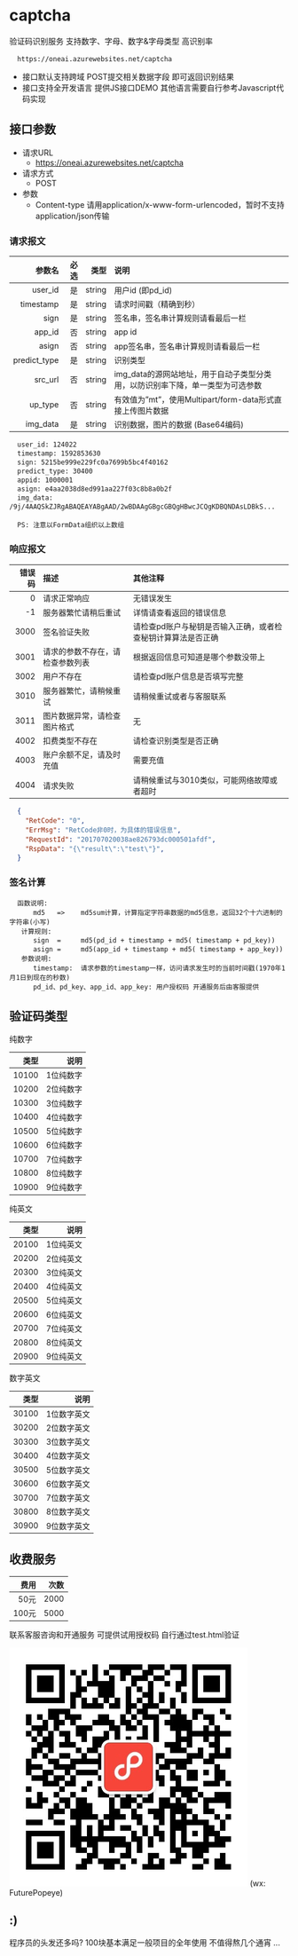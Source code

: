 # captcha

验证码识别服务 支持数字、字母、数字&字母类型 高识别率

```text
  https://oneai.azurewebsites.net/captcha
```

* 接口默认支持跨域 POST提交相关数据字段 即可返回识别结果
* 接口支持全开发语言 提供JS接口DEMO 其他语言需要自行参考Javascript代码实现

## 接口参数

* 请求URL
  * https://oneai.azurewebsites.net/captcha
* 请求方式
  * POST
* 参数
  * Content-type 请用application/x-www-form-urlencoded，暂时不支持application/json传输

### 请求报文

|参数名 | 必选 | 类型 | 说明|
 -: | -: | -: | :-
user_id | 是 | string | 用户id (即pd_id)
timestamp | 是 | string | 请求时间戳（精确到秒）
sign | 是 | string | 签名串，签名串计算规则请看最后一栏
app_id | 否 | string | app id
asign | 否 | string | app签名串，签名串计算规则请看最后一栏
predict_type | 是 | string | 识别类型
src_url | 否 | string | img_data的源网站地址，用于自动子类型分类用，以防识别率下降，单一类型为可选参数
up_type | 否 | string | 有效值为”mt”，使用Multipart/form-data形式直接上传图片数据
img_data | 是 | string | 识别数据，图片的数据 (Base64编码)

```text
  user_id: 124022
  timestamp: 1592853630
  sign: 5215be999e229fc0a7699b5bc4f40162
  predict_type: 30400
  appid: 1000001
  asign: e4aa2038d8ed991aa227f03c8b8a0b2f
  img_data: /9j/4AAQSkZJRgABAQEAYABgAAD/2wBDAAgGBgcGBQgHBwcJCQgKDBQNDAsLDBkS...

  PS: 注意以FormData组织以上数组
```

### 响应报文

|错误码 | 描述 | 其他注释|
 -: | :- | :-
0 | 请求正常响应 | 无错误发生
-1 | 服务器繁忙请稍后重试 | 详情请查看返回的错误信息
3000 | 签名验证失败 | 请检查pd账户与秘钥是否输入正确，或者检查秘钥计算算法是否正确
3001 | 请求的参数不存在，请检查参数列表 | 根据返回信息可知道是哪个参数没带上
3002 | 用户不存在 | 请检查pd账户信息是否填写完整
3010 | 服务器繁忙，请稍候重试 | 请稍候重试或者与客服联系
3011 | 图片数据异常，请检查图片格式 | 无
4002 | 扣费类型不存在 | 请检查识别类型是否正确
4003 | 账户余额不足，请及时充值 | 需要充值
4004 | 请求失败 | 请稍候重试与3010类似，可能网络故障或者超时

```json
  {
    "RetCode": "0",
    "ErrMsg": "RetCode非0时，为具体的错误信息",
    "RequestId": "201707020038ae826793dc000501afdf",
    "RspData": "{\"result\":\"test\"}",
  }
```

### 签名计算

```text
  函数说明:
      md5   =>    md5sum计算，计算指定字符串数据的md5信息，返回32个十六进制的字符串(小写)
   计算规则:
      sign  =     md5(pd_id + timestamp + md5( timestamp + pd_key))
      asign =     md5(app_id + timestamp + md5( timestamp + app_key))
   参数说明:
      timestamp:  请求参数的timestamp一样，访问请求发生时的当前时间戳(1970年1月1日到现在的秒数)
      pd_id、pd_key、app_id、app_key: 用户授权码 开通服务后由客服提供
```

## 验证码类型

纯数字

|类型 | 说明|
 -: | -:
10100 | 1位纯数字
10200 | 2位纯数字
10300 | 3位纯数字
10400 | 4位纯数字
10500 | 5位纯数字
10600 | 6位纯数字
10700 | 7位纯数字
10800 | 8位纯数字
10900 | 9位纯数字

纯英文

|类型 | 说明|
 -: | -:
20100 | 1位纯英文
20200 | 2位纯英文
20300 | 3位纯英文
20400 | 4位纯英文
20500 | 5位纯英文
20600 | 6位纯英文
20700 | 7位纯英文
20800 | 8位纯英文
20900 | 9位纯英文

数字英文

|类型 | 说明|
 -: | -:
30100 | 1位数字英文
30200 | 2位数字英文
30300 | 3位数字英文
30400 | 4位数字英文
30500 | 5位数字英文
30600 | 6位数字英文
30700 | 7位数字英文
30800 | 8位数字英文
30900 | 9位数字英文

## 收费服务

| 费用 | 次数 |
 -: | -:
50元 | 2000
100元 | 5000

联系客服咨询和开通服务 可提供试用授权码 自行通过test.html验证

![客服微信](./wx.jpg "FuturePopeye") 
(wx: FuturePopeye)

## :)

程序员的头发还多吗? 100块基本满足一般项目的全年使用 不值得熬几个通宵 ...
